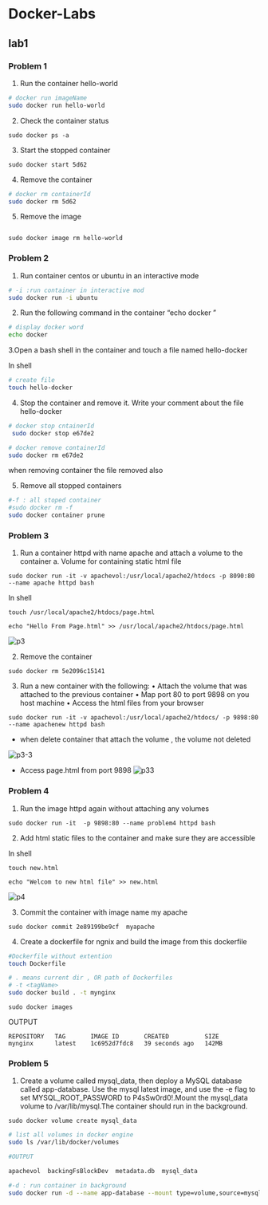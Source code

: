 # Docker-Labs

## lab1

### Problem 1

1. Run the container hello-world

```bash
# docker run imageName 
sudo docker run hello-world

```

2. Check the container status

``` 
sudo docker ps -a
```

3. Start the stopped container

```
sudo docker start 5d62

```

4. Remove the container

```bash
# docker rm containerId
sudo docker rm 5d62

```

5. Remove the image

```

sudo docker image rm hello-world 
```


### Problem 2

1. Run container centos or ubuntu in an interactive mode

```bash
# -i :run container in interactive mod
sudo docker run -i ubuntu
```

2. Run the following command in the container “echo docker ”

```bash
# display docker word
echo docker

```


3.Open a bash shell in the container and touch a file named hello-docker

In shell 
```bash
# create file
touch hello-docker
```

4. Stop the container and remove it. Write your comment about the file hello-docker

```bash
# docker stop cntainerId 
 sudo docker stop e67de2
```

```bash
# docker remove containerId
sudo docker rm e67de2
```
when removing container the file removed also


5. Remove all stopped containers

```bash
#-f : all stoped container
#sudo docker rm -f
sudo docker container prune 
```

### Problem 3

1. Run a container httpd with name apache and attach a volume to the container 
   a. Volume for containing static html file

```
sudo docker run -it -v apachevol:/usr/local/apache2/htdocs -p 8090:80 --name apache httpd bash
```
In shell
```
touch /usr/local/apache2/htdocs/page.html
```

```
echo "Hello From Page.html" >> /usr/local/apache2/htdocs/page.html 
```
![p3](https://user-images.githubusercontent.com/57557314/209882713-40038501-d318-4bf0-86b7-102a8d3488bd.png)


2. Remove the container

```
sudo docker rm 5e2096c15141
```

3. Run a new container with the following:
    • Attach the volume that was attached to the previous container
    • Map port 80 to port 9898 on you host machine
    • Access the html files from your browser

```
sudo docker run -it -v apachevol:/usr/local/apache2/htdocs/ -p 9898:80 --name apachenew httpd bash

```
- when delete container that attach the volume , the volume not deleted

![p3-3](https://user-images.githubusercontent.com/57557314/209883508-71dcf7c6-0675-4040-af69-b5883a8153e1.png)


- Access page.html from port 9898
![p33](https://user-images.githubusercontent.com/57557314/209883661-5990f442-2321-416d-98a8-ce76fa57a994.png)


### Problem 4

1. Run the image httpd again without attaching any volumes 

```
sudo docker run -it  -p 9898:80 --name problem4 httpd bash
```

2. Add html static files to the container and make sure they are accessible
   
In shell
```
touch new.html
```
```
echo "Welcom to new html file" >> new.html
```
![p4](https://user-images.githubusercontent.com/57557314/209865181-1a34a33e-4b6a-459e-beed-dcf51aa8a3d6.png)


3. Commit the container with image name my apache

```
sudo docker commit 2e89199be9cf  myapache
```

4. Create a dockerfile for ngnix and build the image from this dockerfile

```bash
#Dockerfile without extention
touch Dockerfile
```
```bash
# . means current dir , OR path of Dockerfiles
# -t <tagName>
sudo docker build . -t mynginx
```
```
sudo docker images
```
OUTPUT
```
REPOSITORY   TAG       IMAGE ID       CREATED          SIZE
mynginx      latest    1c6952d7fdc8   39 seconds ago   142MB
```

### Problem 5

1. Create a volume called mysql_data, then deploy a MySQL database called app-database. Use the mysql latest image, and use the -e flag to set MYSQL_ROOT_PASSWORD to P4sSw0rd0!.Mount the mysql_data volume to /var/lib/mysql.The container should run in the background.

```
sudo docker volume create mysql_data
```

```bash
# list all volumes in docker engine
sudo ls /var/lib/docker/volumes

#OUTPUT

apachevol  backingFsBlockDev  metadata.db  mysql_data

```



```bash
#-d : run container in background
sudo docker run -d --name app-database --mount type=volume,source=mysql_data,target=/var/lib/mysql -e MYSQL_ROOT_PASSWORD=P4ssW0rd0! mysql:latest
```
